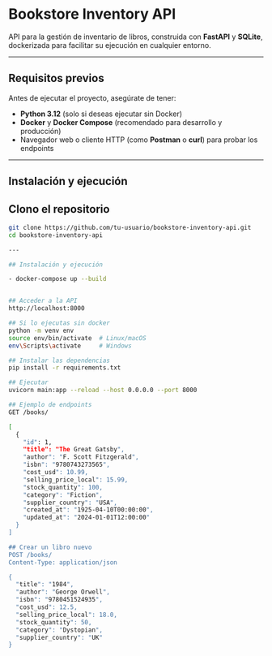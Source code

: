 # Bookstore Inventory API

API para la gestión de inventario de libros, construida con **FastAPI** y **SQLite**, dockerizada para facilitar su ejecución en cualquier entorno.

---

## Requisitos previos

Antes de ejecutar el proyecto, asegúrate de tener:

- **Python 3.12** (solo si deseas ejecutar sin Docker)
- **Docker** y **Docker Compose** (recomendado para desarrollo y producción)
- Navegador web o cliente HTTP (como **Postman** o **curl**) para probar los endpoints

---

## Instalación y ejecución

## Clono el repositorio

```bash
git clone https://github.com/tu-usuario/bookstore-inventory-api.git
cd bookstore-inventory-api

---

## Instalación y ejecución

- docker-compose up --build


## Acceder a la API
http://localhost:8000

## Si lo ejecutas sin docker
python -m venv env
source env/bin/activate  # Linux/macOS
env\Scripts\activate     # Windows

## Instalar las dependencias
pip install -r requirements.txt

## Ejecutar
uvicorn main:app --reload --host 0.0.0.0 --port 8000

## Ejemplo de endpoints
GET /books/

[
  {
    "id": 1,
    "title": "The Great Gatsby",
    "author": "F. Scott Fitzgerald",
    "isbn": "9780743273565",
    "cost_usd": 10.99,
    "selling_price_local": 15.99,
    "stock_quantity": 100,
    "category": "Fiction",
    "supplier_country": "USA",
    "created_at": "1925-04-10T00:00:00",
    "updated_at": "2024-01-01T12:00:00"
  }
]

## Crear un libro nuevo
POST /books/
Content-Type: application/json

{
  "title": "1984",
  "author": "George Orwell",
  "isbn": "9780451524935",
  "cost_usd": 12.5,
  "selling_price_local": 18.0,
  "stock_quantity": 50,
  "category": "Dystopian",
  "supplier_country": "UK"
}



